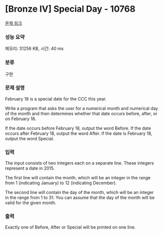 # [Bronze IV] Special Day - 10768 

[문제 링크](https://www.acmicpc.net/problem/10768) 

### 성능 요약

메모리: 31256 KB, 시간: 40 ms

### 분류

구현

### 문제 설명

<p>February 18 is a special date for the CCC this year.</p>

<p>Write a program that asks the user for a numerical month and numerical day of the month and then determines whether that date occurs before, after, or on February 18.</p>

<p>If the date occurs before February 18, output the word Before. If the date occurs after February 18, output the word After. If the date is February 18, output the word Special.</p>

### 입력 

 <p>The input consists of two integers each on a separate line. These integers represent a date in 2015.</p>

<p>The first line will contain the month, which will be an integer in the range from 1 (indicating January) to 12 (indicating December).</p>

<p>The second line will contain the day of the month, which will be an integer in the range from 1 to 31. You can assume that the day of the month will be valid for the given month.</p>

### 출력 

 <p>Exactly one of Before, After or Special will be printed on one line.</p>

